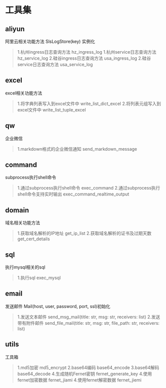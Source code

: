 # 工具集

## aliyun
阿里云相关功能方法 SlsLogStore(key) 实例化
> 1.杭州ingress日志查询方法  hz_ingress_log
> 1.杭州service日志查询方法  hz_service_log
> 2.硅谷ingress日志查询方法  usa_ingress_log
> 2.硅谷service日志查询方法  usa_service_log

## excel
excel相关功能方法
> 1.将字典列表写入到excel文件中 write_list_dict_excel
> 2.将列表元组写入到excel文件中 write_list_tuple_excel

## qw
企业微信
> 1.markdown格式的企业微信通知 send_markdown_message

## command
subprocess执行shell命令
> 1.通过subprocess执行shell命令 exec_command
> 2.通过subprocess执行shell命令支持实时输出 exec_command_realtime_output

## domain
域名相关功能方法
> 1.获取域名解析的IP地址 get_ip_list
> 2.获取域名解析的证书及过期天数 get_cert_details

## sql
执行mysql相关的sql
> 1.执行sql exec_mysql

## email
发送邮件 Mail(host, user, password, port, ssl)初始化
> 1.发送文本邮件 send_msg_mail(title: str, msg: str, receivers: list)
> 2.发送带有附件邮件 send_file_mail(title: str, msg: str, file_path: str, receivers: list)

## utils
工具箱
> 1.md5加密 md5_encrypt
> 2.base64编码 base64_encode
> 3.base64解码 base64_decode
> 4.生成随机Fernet密钥 fernet_generate_key
> 4.使用fernet加密数据 fernet_jiami
> 4.使用fernet解密数据 fernet_jiemi